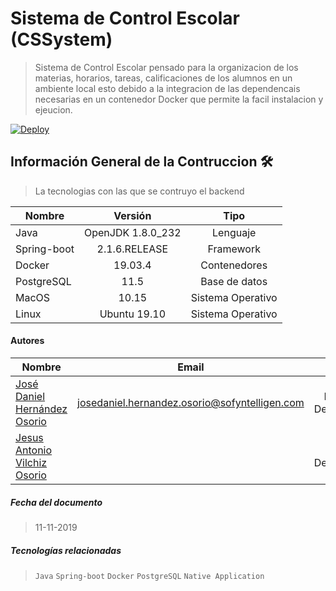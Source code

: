 
# Sistema de Control Escolar (CSSystem)
> Sistema de Control Escolar pensado para la organizacion de los materias, horarios, tareas, calificaciones de los alumnos en un ambiente local esto debido a la integracion de las dependencais necesarias en un contenedor Docker que permite la facil instalacion y ejeucion.


[![Deploy](https://www.herokucdn.com/deploy/button.svg)](https://backend-school-control.herokuapp.com/api/test/status/)

## Información General de la Contruccion 🛠️
> La tecnologias con las que se contruyo el backend

| Nombre        | Versión       | Tipo  |
| ------------- |:-------------:| :-----:|
| Java | OpenJDK 1.8.0_232 | Lenguaje |
| Spring-boot | 2.1.6.RELEASE | Framework |
| Docker | 19.03.4 | Contenedores |
| PostgreSQL | 11.5 | Base de datos  |
| MacOS | 10.15 | Sistema Operativo |
| Linux | Ubuntu 19.10 | Sistema Operativo |

#### Autores

| Nombre        | Email       | Rol  |
| ------------- |:-------------:| :-----:|
| [José Daniel Hernández Osorio]()| josedaniel.hernandez.osorio@sofyntelligen.com | FullStack Development |
| [Jesus Antonio Vilchiz Osorio]()| | Backend Development |


##### Fecha del documento
> 11-11-2019


##### Tecnologías relacionadas
>  `Java` `Spring-boot` `Docker` `PostgreSQL` `Native Application`
